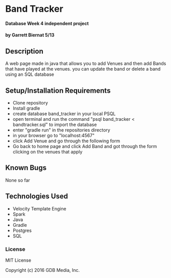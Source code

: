 # Band Tracker

#### Database Week 4 independent project

#### by Garrett Biernat 5/13
## Description
A web page made in java that allows you to add Venues and then add Bands that have played at the venues. you can update the band or delete a band using an SQL database

## Setup/Installation Requirements

* Clone repository
* Install gradle
* create database band_tracker in your local PSQL
* open terminal and run the command "psql band_tracker < bandtracker.sql" to import the database
* enter "gradle run" in the repositories directory
* in your browser go to "localhost:4567"
* click Add Venue and go through the following form
* Go back to home page and click Add Band and got through the form clicking on the venues that apply

## Known Bugs
None so far

## Technologies Used
* Velocity Template Engine
* Spark
* Java
* Gradle
* Postgres
* SQL

### License

MIT License

Copyright (c) 2016 GDB Media, Inc.
